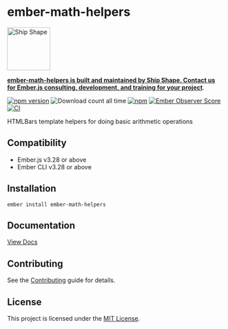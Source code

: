 # ember-math-helpers

<a href="https://shipshape.io/"><img src="http://i.imgur.com/KVqNjgO.png" alt="Ship Shape" width="100" height="100"/></a>

**[ember-math-helpers is built and maintained by Ship Shape. Contact us for Ember.js consulting, development, and training for your project](https://shipshape.io/ember-consulting/)**.

[![npm version](https://badge.fury.io/js/ember-math-helpers.svg)](http://badge.fury.io/js/ember-math-helpers)
![Download count all time](https://img.shields.io/npm/dt/ember-math-helpers.svg)
[![npm](https://img.shields.io/npm/dm/ember-math-helpers.svg)]()
[![Ember Observer Score](http://emberobserver.com/badges/ember-math-helpers.svg)](http://emberobserver.com/addons/ember-math-helpers)
[![CI](https://github.com/RobbieTheWagner/ember-math-helpers/actions/workflows/ci.yml/badge.svg)](https://github.com/RobbieTheWagner/ember-math-helpers/actions/workflows/ci.yml)

HTMLBars template helpers for doing basic arithmetic operations

## Compatibility

* Ember.js v3.28 or above
* Ember CLI v3.28 or above


## Installation

`ember install ember-math-helpers`

## Documentation

[View Docs](https://robbiethewagner.github.io/ember-math-helpers/)

## Contributing

See the [Contributing](CONTRIBUTING.md) guide for details.


## License

This project is licensed under the [MIT License](LICENSE.md).
